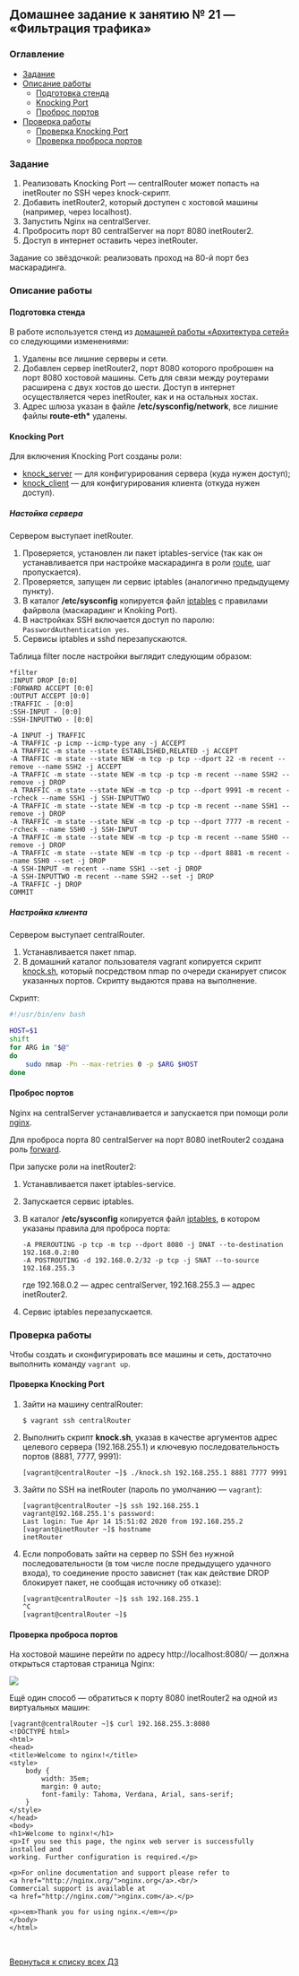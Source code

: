 ## Домашнее задание к занятию № 21 — «Фильтрация трафика»  <!-- omit in toc -->

### Оглавление  <!-- omit in toc -->

- [Задание](#Задание)
- [Описание работы](#Описание-работы)
  - [Подготовка стенда](#Подготовка-стенда)
  - [Knocking Port](#knocking-port)
  - [Проброс портов](#Проброс-портов)
- [Проверка работы](#Проверка-работы)
  - [Проверка Knocking Port](#Проверка-knocking-port)
  - [Проверка проброса портов](#Проверка-проброса-портов)

### Задание

1. Реализовать Knocking Port — centralRouter может попасть на inetRouter по SSH через knock-скрипт.
2. Добавить inetRouter2, который доступен с хостовой машины (например, через localhost).
3. Запустить Nginx на centralServer.
4. Пробросить порт 80 centralServer на порт 8080 inetRouter2.
5. Доступ в интернет оставить через inetRouter.

Задание со звёздочкой: реализовать проход на 80-й порт без маскарадинга.

### Описание работы

#### Подготовка стенда

В работе используется стенд из [домашней работы «Архитектура сетей»](../hw-18) со следующими изменениями:

1. Удалены все лишние серверы и сети.
2. Добавлен сервер inetRouter2, порт 8080 которого проброшен на порт 8080 хостовой машины. Сеть для связи между роутерами расширена с двух хостов до шести. Доступ в интернет осуществляется через inetRouter, как и на остальных хостах.
3. Адрес шлюза указан в файле **/etc/sysconfig/network**, все лишние файлы **route-eth\*** удалены.

#### Knocking Port

Для включения Knocking Port созданы роли:
- [knock_server](provisioning/roles/knock_server) — для конфигурирования сервера (куда нужен доступ);
- [knock_client](provisioning/roles/knock_client) — для конфигурирования клиента (откуда нужен доступ).

##### Настойка сервера  <!-- omit in toc -->

Сервером выступает inetRouter.

1. Проверяется, установлен ли пакет iptables-service (так как он устанавливается при настройке маскарадинга в роли [route](provisioning/roles/route), шаг пропускается).
2. Проверяется, запущен ли сервис iptables (аналогично предыдущему пункту).
3. В каталог **/etc/sysconfig** копируется файл [iptables](provisioning/roles/knock_server/templates/iptables.j2) с правилами файрвола (маскарадинг и Knoking Port).
4. В настройках SSH включается доступ по паролю: `PasswordAuthentication yes`.
5. Сервисы iptables и sshd перезапускаются.

Таблица filter после настройки выглядит следующим образом:

```
*filter
:INPUT DROP [0:0]
:FORWARD ACCEPT [0:0]
:OUTPUT ACCEPT [0:0]
:TRAFFIC - [0:0]
:SSH-INPUT - [0:0]
:SSH-INPUTTWO - [0:0]

-A INPUT -j TRAFFIC
-A TRAFFIC -p icmp --icmp-type any -j ACCEPT
-A TRAFFIC -m state --state ESTABLISHED,RELATED -j ACCEPT
-A TRAFFIC -m state --state NEW -m tcp -p tcp --dport 22 -m recent --remove --name SSH2 -j ACCEPT
-A TRAFFIC -m state --state NEW -m tcp -p tcp -m recent --name SSH2 --remove -j DROP
-A TRAFFIC -m state --state NEW -m tcp -p tcp --dport 9991 -m recent --rcheck --name SSH1 -j SSH-INPUTTWO
-A TRAFFIC -m state --state NEW -m tcp -p tcp -m recent --name SSH1 --remove -j DROP
-A TRAFFIC -m state --state NEW -m tcp -p tcp --dport 7777 -m recent --rcheck --name SSH0 -j SSH-INPUT
-A TRAFFIC -m state --state NEW -m tcp -p tcp -m recent --name SSH0 --remove -j DROP
-A TRAFFIC -m state --state NEW -m tcp -p tcp --dport 8881 -m recent --name SSH0 --set -j DROP
-A SSH-INPUT -m recent --name SSH1 --set -j DROP
-A SSH-INPUTTWO -m recent --name SSH2 --set -j DROP
-A TRAFFIC -j DROP
COMMIT
```

##### Настройка клиента  <!-- omit in toc -->

Сервером выступает centralRouter.

1. Устанавливается пакет nmap.
2. В домашний каталог пользователя vagrant копируется скрипт [knock.sh](provisioning/roles/knock_client/files/knock.sh), который посредством nmap по очереди сканирует список указанных портов. Скрипту выдаются права на выполнение.

Скрипт:

```bash
#!/usr/bin/env bash

HOST=$1
shift
for ARG in "$@"
do
    sudo nmap -Pn --max-retries 0 -p $ARG $HOST
done
```

#### Проброс портов

Nginx на centralServer устанавливается и запускается при помощи роли [nginx](provisioning/roles/nginx).

Для проброса порта 80 centralServer на порт 8080 inetRouter2 создана роль [forward](provisioning/roles/forward).

При запуске роли на inetRouter2:

1. Устанавливается пакет iptables-service.
2. Запускается сервис iptables.
3. В каталог **/etc/sysconfig** копируется файл [iptables](provisioning/roles/forward/templates/iptables.j2), в котором указаны правила для проброса порта:

    ```
    -A PREROUTING -p tcp -m tcp --dport 8080 -j DNAT --to-destination 192.168.0.2:80
    -A POSTROUTING -d 192.168.0.2/32 -p tcp -j SNAT --to-source 192.168.255.3
    ```

    где 192.168.0.2 — адрес centralServer, 192.168.255.3 — адрес inetRouter2.

4. Сервис iptables перезапускается.

### Проверка работы

Чтобы создать и сконфигурировать все машины и сеть, достаточно выполнить команду `vagrant up`.

#### Проверка Knocking Port

1. Зайти на машину centralRouter:

    ```console
    $ vagrant ssh centralRouter
    ```

2. Выполнить скрипт **knock.sh**, указав в качестве аргументов адрес целевого сервера (192.168.255.1) и ключевую последовательность портов (8881, 7777, 9991):

    ```console
    [vagrant@centralRouter ~]$ ./knock.sh 192.168.255.1 8881 7777 9991
    ```

3. Зайти по SSH на inetRouter (пароль по умолчанию — `vagrant`):

    ```console
    [vagrant@centralRouter ~]$ ssh 192.168.255.1
    vagrant@192.168.255.1's password: 
    Last login: Tue Apr 14 15:51:02 2020 from 192.168.255.2
    [vagrant@inetRouter ~]$ hostname
    inetRouter
    ```

4. Если попробовать зайти на сервер по SSH без нужной последовательности (в том числе после предыдущего удачного входа), то соединение просто зависнет (так как действие DROP блокирует пакет, не сообщая источнику об отказе):

    ```console
    [vagrant@centralRouter ~]$ ssh 192.168.255.1
    ^C
    [vagrant@centralRouter ~]$
    ```

#### Проверка проброса портов

На хостовой машине перейти по адресу http://localhost:8080/ — должна открыться стартовая страница Nginx:

![](images/nginx.png)

Ещё один способ — обратиться к порту 8080 inetRouter2 на одной из виртуальных машин:

```console
[vagrant@centralRouter ~]$ curl 192.168.255.3:8080
<!DOCTYPE html>
<html>
<head>
<title>Welcome to nginx!</title>
<style>
    body {
        width: 35em;
        margin: 0 auto;
        font-family: Tahoma, Verdana, Arial, sans-serif;
    }
</style>
</head>
<body>
<h1>Welcome to nginx!</h1>
<p>If you see this page, the nginx web server is successfully installed and
working. Further configuration is required.</p>

<p>For online documentation and support please refer to
<a href="http://nginx.org/">nginx.org</a>.<br/>
Commercial support is available at
<a href="http://nginx.com/">nginx.com</a>.</p>

<p><em>Thank you for using nginx.</em></p>
</body>
</html>
```

<br/>

[Вернуться к списку всех ДЗ](../README.md)
